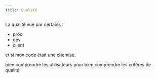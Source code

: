 ```yaml
---
title: Qualité
---
```

La qualité vue par certains : 

- prod
- dev
- client

et si mon code était une chemise.

bien comprendre les utilisateurs pour bien comprendre les critères de qualité
